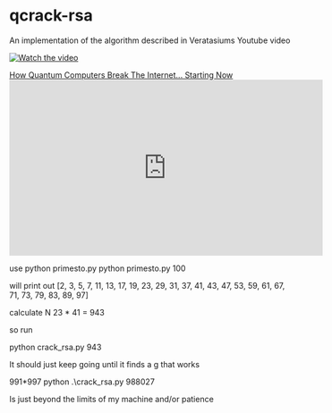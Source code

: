 # qcrack-rsa

An implementation of the algorithm described in Veratasiums Youtube video

[![Watch the video](https://img.youtube.com/vi/UrdExQW0cs/0.jpg)](https://www.youtube.com/watch?v=-UrdExQW0cs)


<a href="https://www.youtube.com/watch?v=-UrdExQW0cs" target="_blank">
    How Quantum Computers Break The Internet... Starting Now
</a>

<iframe width="560" height="315" src="https://www.youtube-nocookie.com/embed/-UrdExQW0cs" title="YouTube video player" frameborder="0" allow="accelerometer; autoplay; clipboard-write; encrypted-media; gyroscope; picture-in-picture; web-share" allowfullscreen></iframe>

use python primesto.py <any integer> 
python primesto.py 100

will print out 
[2, 3, 5, 7, 11, 13, 17, 19, 23, 29, 31, 37, 41, 43, 47, 53, 59, 61, 67, 71, 73, 79, 83, 89, 97]


calculate N
23 * 41 = 943

so run

python crack_rsa.py 943

It should just keep going until it finds a g that works

991*997
python .\crack_rsa.py 988027

Is just beyond the limits of my machine and/or patience
